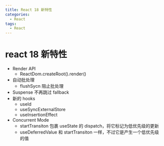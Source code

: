 ```yaml
---
title: React 18 新特性
categories:
  - React
tags:
  - React
---
```


# react 18 新特性

- Render API
  - ReactDom.createRoot().render()
- 自动批处理
  - flushSycn 阻止批处理
- Suspense 不再跳过 fallback
- 新的 hooks
  - useId
  - useSyncExternalStore
  - useInsertionEffect
- Concurrent Mode
  - startTransiton 包裹 useState 的 dispatch，将它标记为低优先级的更新
  - useDeferredValue 和 startTransiton 一样，不过它是产生一个低优先级的值
